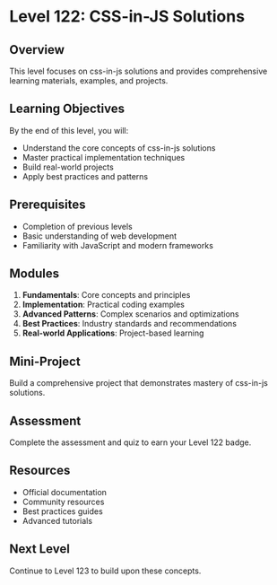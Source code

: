 # Level 122: CSS-in-JS Solutions

## Overview
This level focuses on css-in-js solutions and provides comprehensive learning materials, examples, and projects.

## Learning Objectives
By the end of this level, you will:
- Understand the core concepts of css-in-js solutions
- Master practical implementation techniques
- Build real-world projects
- Apply best practices and patterns

## Prerequisites
- Completion of previous levels
- Basic understanding of web development
- Familiarity with JavaScript and modern frameworks

## Modules
1. **Fundamentals**: Core concepts and principles
2. **Implementation**: Practical coding examples
3. **Advanced Patterns**: Complex scenarios and optimizations
4. **Best Practices**: Industry standards and recommendations
5. **Real-world Applications**: Project-based learning

## Mini-Project
Build a comprehensive project that demonstrates mastery of css-in-js solutions.

## Assessment
Complete the assessment and quiz to earn your Level 122 badge.

## Resources
- Official documentation
- Community resources
- Best practices guides
- Advanced tutorials

## Next Level
Continue to Level 123 to build upon these concepts.
